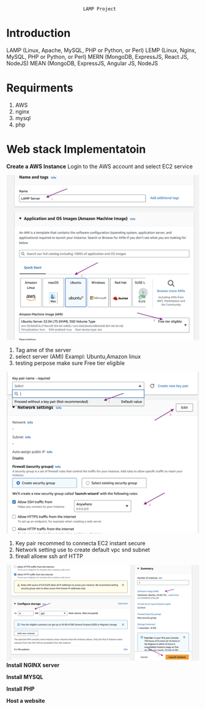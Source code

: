                                 LAMP Project                    

# Introduction

LAMP (Linux, Apache, MySQL, PHP or Python, or Perl)
LEMP (Linux, Nginx, MySQL, PHP or Python, or Perl)
MERN (MongoDB, ExpressJS, React JS, NodeJS)
MEAN (MongoDB, ExpressJS, Angular JS, NodeJS
# Requirments
  1) AWS
  2) nginx
  3) mysql
  4) php

# Web stack Implementatoin

**Create a AWS Instance**
Login to the AWS account and select EC2 service

![alt file](Images/Config%20EC1.png)

1) Tag ame of the server
2) select server (AMI) Exampl: Ubuntu,Amazon linux
3) testing perpose make sure Free tier eligible

![alt file](Images/EC2.png)

1) Key pair recommed to connecta EC2 instant secure
2) Network setting use to create default vpc snd subnet
3) fireall alloew ssh anf HTTP

![alt file](Images/Lanunch.png)
**Install NGINX server**

**Install MYSQL**

**Install PHP**

**Host a website**